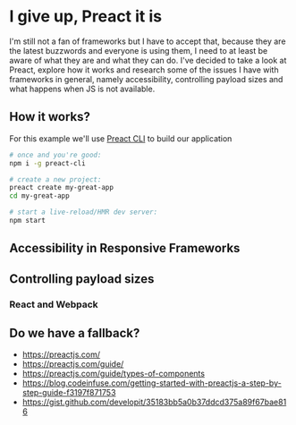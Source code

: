 # I give up, Preact it is

I'm still not a fan of frameworks but I have to accept that, because they are the latest buzzwords and everyone is using them, I need to at least be aware of what they are and what they can do. I've decided to take a look at Preact, explore how it works and research some of the issues I have with frameworks in general, namely accessibility, controlling payload sizes and what happens when JS is not available. 

## How it works?

For this example we'll use [Preact CLI](https://github.com/developit/preact-cli) to build our application

```bash
# once and you're good:
npm i -g preact-cli

# create a new project:
preact create my-great-app
cd my-great-app

# start a live-reload/HMR dev server:
npm start
```


## Accessibility in Responsive Frameworks

## Controlling payload sizes

### React and Webpack

## Do we have a fallback?

- https://preactjs.com/
- https://preactjs.com/guide/
- https://preactjs.com/guide/types-of-components
- https://blog.codeinfuse.com/getting-started-with-preactjs-a-step-by-step-guide-f3197f871753
- https://gist.github.com/developit/35183bb5a0b37ddcd375a89f67bae816
